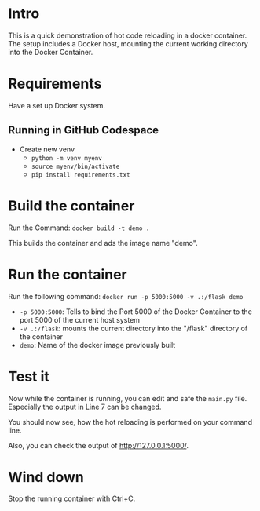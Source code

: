 # Intro
This is a quick demonstration of hot code reloading in a docker container.
The setup includes a Docker host, mounting the current working directory into the Docker Container.

# Requirements
Have a set up Docker system.

## Running in GitHub Codespace
- Create new venv
   - `python -m venv myenv`
   - `source myenv/bin/activate`
   - `pip install requirements.txt`

# Build the container 

Run the Command:
```docker build -t demo .```

This builds the container and ads the image name "demo".

# Run the container
Run the following command: ```docker run -p 5000:5000 -v .:/flask demo```

- ```-p 5000:5000```: Tells to bind the Port 5000 of the Docker Container to the port 5000 of the current host system
- ```-v .:/flask```: mounts the current directory into the "/flask" directory of the container
- ```demo```: Name of the docker image previously built

# Test it
Now while the container is running, you can edit and safe the ```main.py``` file. Especially the output in Line 7 can be changed.

You should now see, how the hot reloading is performed on your command line.

Also, you can check the output of http://127.0.0.1:5000/.

# Wind down
Stop the running container with Ctrl+C.
